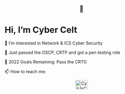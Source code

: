 <h2 align="center">👋</h2> 
<h1 align="left">Hi, I’m Cyber Celt</h1>

👀 I’m interested in Network & ICS Cyber Security

🌱 Just passed the OSCP, CRTP and got a pen testing role

🥅 2022 Goals Remaining: Pass the CRTO

📫 How to reach me:
<p align="center">
<a href="https://www.reddit.com/user/Cyb3rC3lt" target="blank"><img align="center" src="https://cdn.jsdelivr.net/npm/simple-icons@3.0.1/icons/reddit.svg" alt="Cyb3rC3lt" height="30" width="40" /></a>
</p>
